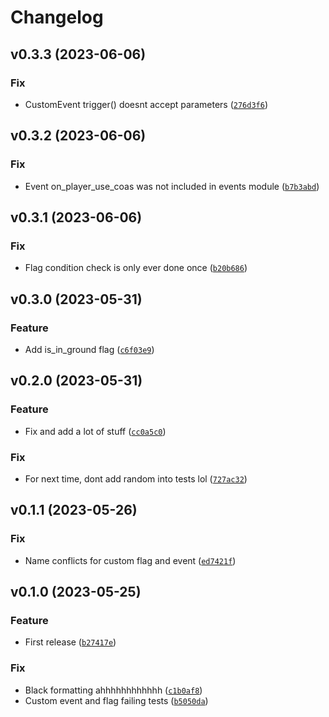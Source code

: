 # Changelog

<!--next-version-placeholder-->

## v0.3.3 (2023-06-06)
### Fix

* CustomEvent trigger() doesnt accept parameters ([`276d3f6`](https://github.com/reapermc/crankshaft/commit/276d3f6acebad767f166d91660db913b3b2bab96))

## v0.3.2 (2023-06-06)
### Fix

* Event on_player_use_coas was not included in events module ([`b7b3abd`](https://github.com/reapermc/crankshaft/commit/b7b3abd15daf5a96203f61f401628f7be9ed385c))

## v0.3.1 (2023-06-06)
### Fix

* Flag condition check is only ever done once ([`b20b686`](https://github.com/reapermc/crankshaft/commit/b20b686117099584f04eb0861f54cfd1b24abe2a))

## v0.3.0 (2023-05-31)
### Feature

* Add is_in_ground flag ([`c6f03e9`](https://github.com/reapermc/crankshaft/commit/c6f03e96530df1e250709de791f88c7a7fff0236))

## v0.2.0 (2023-05-31)
### Feature

* Fix and add a lot of stuff ([`cc0a5c0`](https://github.com/reapermc/crankshaft/commit/cc0a5c0beb1a8f89ef8ceafd74db79b44fd838f3))

### Fix

* For next time, dont add random into tests lol ([`727ac32`](https://github.com/reapermc/crankshaft/commit/727ac324859a478ebeb1592f7f573fe33f053bd3))

## v0.1.1 (2023-05-26)
### Fix
* Name conflicts for custom flag and event ([`ed7421f`](https://github.com/reapermc/crankshaft/commit/ed7421f1d5e00364be0b0c177ba86ff421b74796))

## v0.1.0 (2023-05-25)
### Feature
* First release ([`b27417e`](https://github.com/reapermc/crankshaft/commit/b27417eb5b63e08a0e77b7c7d6e7fbd5146eb194))

### Fix
* Black formatting ahhhhhhhhhhhh ([`c1b0af8`](https://github.com/reapermc/crankshaft/commit/c1b0af8a7140d71fa1151f944f778d59d9819d7f))
* Custom event and flag failing tests ([`b5050da`](https://github.com/reapermc/crankshaft/commit/b5050da01ece8c392a2ca1e1451a9461d2cb1899))
